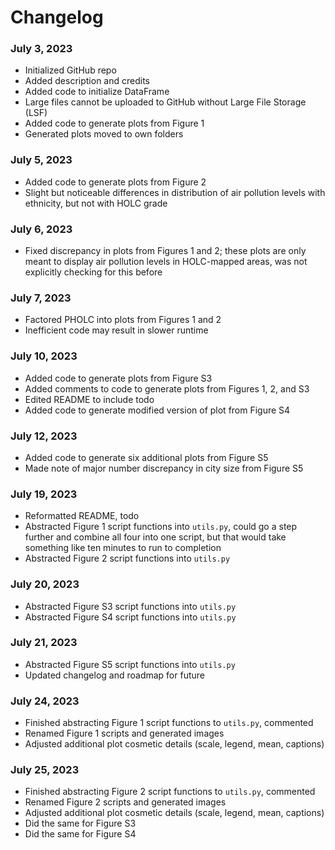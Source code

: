 # Changelog

### July 3, 2023

- Initialized GitHub repo
- Added description and credits
- Added code to initialize DataFrame
- Large files cannot be uploaded to GitHub without Large File Storage (LSF)
- Added code to generate plots from Figure 1
- Generated plots moved to own folders

### July 5, 2023

- Added code to generate plots from Figure 2
- Slight but noticeable differences in distribution of air pollution levels
  with ethnicity, but not with HOLC grade

### July 6, 2023

- Fixed discrepancy in plots from Figures 1 and 2; these plots are only
  meant to display air pollution levels in HOLC-mapped areas, was not
  explicitly checking for this before

### July 7, 2023

- Factored PHOLC into plots from Figures 1 and 2
- Inefficient code may result in slower runtime

### July 10, 2023

- Added code to generate plots from Figure S3
- Added comments to code to generate plots from Figures 1, 2, and S3
- Edited README to include todo
- Added code to generate modified version of plot from Figure S4

### July 12, 2023

- Added code to generate six additional plots from Figure S5
- Made note of major number discrepancy in city size from Figure S5

### July 19, 2023

- Reformatted README, todo
- Abstracted Figure 1 script functions into `utils.py`, could go a step further
  and combine all four into one script, but that would take something like ten
  minutes to run to completion
- Abstracted Figure 2 script functions into `utils.py`

### July 20, 2023

- Abstracted Figure S3 script functions into `utils.py`
- Abstracted Figure S4 script functions into `utils.py`

### July 21, 2023

- Abstracted Figure S5 script functions into `utils.py`
- Updated changelog and roadmap for future

### July 24, 2023
- Finished abstracting Figure 1 script functions to `utils.py`, commented
- Renamed Figure 1 scripts and generated images
- Adjusted additional plot cosmetic details (scale, legend, mean, captions)

### July 25, 2023
- Finished abstracting Figure 2 script functions to `utils.py`, commented
- Renamed Figure 2 scripts and generated images
- Adjusted additional plot cosmetic details (scale, legend, mean, captions)
- Did the same for Figure S3
- Did the same for Figure S4
